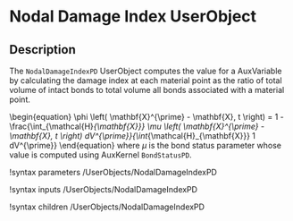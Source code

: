 # Nodal Damage Index UserObject

## Description

The `NodalDamageIndexPD` UserObject computes the value for a AuxVariable by calculating the damage index at each material point as the ratio of total volume of intact bonds to total volume all bonds associated with a material point.

\begin{equation}
  \phi \left( \mathbf{X}^{\prime} - \mathbf{X}, t \right) = 1 -\frac{\int_{\mathcal{H}_{\mathbf{X}}} \mu \left( \mathbf{X}^{\prime} - \mathbf{X}, t \right) dV^{\prime}}{\int_{\mathcal{H}_{\mathbf{X}}} 1 dV^{\prime}}
\end{equation}
where $\mu$ is the bond status parameter whose value is computed using AuxKernel `BondStatusPD`.

!syntax parameters /UserObjects/NodalDamageIndexPD

!syntax inputs /UserObjects/NodalDamageIndexPD

!syntax children /UserObjects/NodalDamageIndexPD
